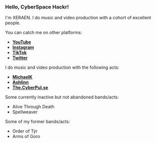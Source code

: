 ### Hello, CyberSpace Hackr!

I'm XERAEN.  I do music and video production with a cohort of excellent people.

You can catch me on other platforms:

* [**YouTube**](https://youtube.com/channel/UCAM_Tt0PPKqIbwPHGBI8z2A)
* [**Instagram**](https://instagram.com/XERAEN)
* [**TikTok**](https://tiktok.com/@XERAEN)
* [**Twitter**](https://twitter.com/XERAEN)

I do music and video production with the following acts:

* [**MichaelK**](https://linktr.ee/MikeKlodzinski)
* [**Ashlinn**](https://ashlinn.net)
* [**The.CyberPul.se**](https://pulse.to/youtube)

Some currently inactive but not abandoned bands/acts:

  * Alive Through Death
  * Spellweaver
  
Some of my former bands/acts:

* Order of Týr
* Arms of Goro

<!--
**xeraen/xeraen** is a ✨ _special_ ✨ repository because its `README.md` (this file) appears on your GitHub profile.

Here are some ideas to get you started:

- 🔭 I’m currently working on ...
- 🌱 I’m currently learning ...
- 👯 I’m looking to collaborate on ...
- 🤔 I’m looking for help with ...
- 💬 Ask me about ...
- 📫 How to reach me: ...
- ⚡ Fun fact: ...
-->
